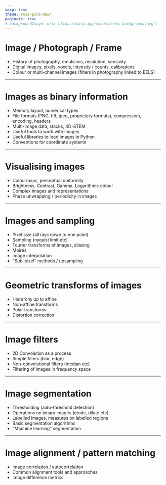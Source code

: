 ```yaml
---
marp: true
theme: rose-pine-dawn
paginate: true
# backgroundImage: url('https://marp.app/assets/hero-background.svg')
---
```

<!-- <iframe src="http://localhost:8888" width="1000" height="600" frameBorder="0"></iframe> -->

# Image / Photograph / Frame

- History of photography, emulsions, resolution, sensivity
- Digital images, pixels, voxels, intensity / counts, calibrations
- Colour or multi-channel images (filters in photography linked to EELS)

---

# Images as binary information

- Memory layout, numerical types
- File formats (PNG, tiff, jpeg, proprietary formats), compression, encoding, headers
- Multi-image data, stacks, 4D-STEM
- Useful tools to work with images
- Useful libraries to load images in Python
- Conventions for coordinate systems

---

# Visualising images

- Colourmaps, perceptual uniformity
- Brightness, Contrast, Gamma, Logarithmic colour
- Complex images and representations
- Phase unwrapping / periodicity in images

---

# Images and sampling

- Pixel size (all rays down to one point)
- Sampling (nyquist limit etc)
- Fourier transforms of images, aliasing
- Moirés
- Image interpolation
- "Sub-pixel" methods / upsampling

---

# Geometric transforms of images

- Hierarchy up to affine
- Non-affine transforms
- Polar transforms
- Distortion correction

---

# Image filters

- 2D Convolution as a process
- Simple filters (blur, edge)
- Non-convolutional filters (median etc)
- Filtering of images in frequency space

---

# Image segmentation

- Thresholding (auto-threshold detection)
- Operations on binary images (erode, dilate etc)
- Labelled images, measures on labelled regions
- Basic segmentation algorithms
- "Machine learning" segmentation

---

# Image alignment / pattern matching

- Image correlation / autocorrelation
- Common alignment tools and approaches
- Image difference metrics

